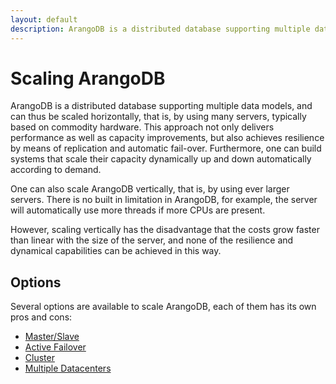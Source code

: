 ```yaml
---
layout: default
description: ArangoDB is a distributed database supporting multiple data models,and can thus be scaled horizontally, that is, by using many servers,typically based on commodity hardware
---
```

Scaling ArangoDB
================

ArangoDB is a distributed database supporting multiple data models,
and can thus be scaled horizontally, that is, by using many servers,
typically based on commodity hardware. This approach not only delivers 
performance as well as capacity improvements, but also achieves
resilience by means of replication and automatic fail-over. Furthermore,
one can build systems that scale their capacity dynamically up and down 
automatically according to demand.

One can also scale ArangoDB vertically, that is, by using
ever larger servers. There is no built in limitation in ArangoDB,
for example, the server will automatically use more threads if
more CPUs are present. 

However, scaling vertically has the disadvantage that the
costs grow faster than linear with the size of the server, and
none of the resilience and dynamical capabilities can be achieved 
in this way.

Options
-------

Several options are available to scale ArangoDB, each of them has its own pros
and cons:

- [Master/Slave](architecture-deployment-modes-master-slave.html)
- [Active Failover](architecture-deployment-modes-active-failover.html)
- [Cluster](architecture-deployment-modes-cluster.html)
- [Multiple Datacenters](architecture-deployment-modes-dc2-dc.html)
